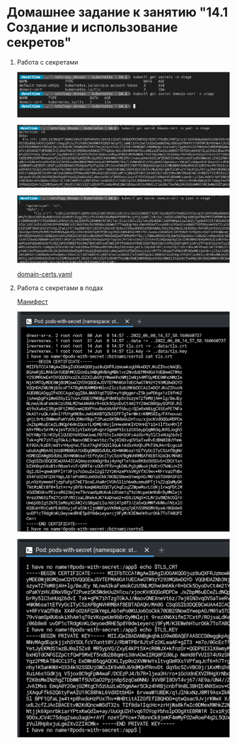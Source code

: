 # Домашнее задание к занятию "14.1 Создание и использование секретов"

1. Работа с секретами
   
   ![get-secrets](img/get-secrets.png)

   ![get-secret-yaml](img/get-secret-yaml.png)

   ![get-secret-json](img/get-secret-json.png)

   [domain-certs.yaml](files/domain-certs.yml)

2. Работа с секретами в подах
   
   [Манифест](files/pod-with-secret.yml)

   ![pod-certs](img/secret-pod-certs.png)

   ![pod-env](img/secret-pod-envs.png)

